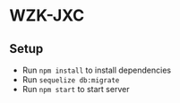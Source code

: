 # WZK-JXC

## Setup

- Run `npm install` to install dependencies
- Run `sequelize db:migrate`
- Run `npm start` to start server
